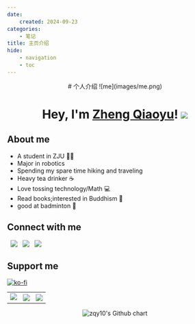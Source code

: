 ```yaml
---
date:
    created: 2024-09-23
categories:
    - 笔记
title: 主页介绍
hide:
    - navigation
    - toc
---
```

<center>
# 个人介绍
![me](images/me.png)
</center>



<div id="header" align="center">
  <h1>
    Hey, I'm <a href="https://github.com/zqy10">Zheng Qiaoyu</a>!
    <img src="https://media.giphy.com/media/hvRJCLFzcasrR4ia7z/giphy.gif" width="30px"/>
  </h1>
  </div>

<style>
  @media (max-width: 768px) {
    .hide-on-mobile {
      display: none;
    }
  }
</style>

## About me
  * A student in ZJU :student:
  * Major in robotics
  * Spending my spare time hiking and traveling
  * Heavy tea drinker ☕
  * Love tossing technology/Math 💻
  * Read books;interested in Buddhism 📖
  * good at badminton :badminton:



<!-- https://camo.githubusercontent.com/721d7c9349f174953eec9227b6e10303d0eebad1a2737667fe44a9489c8cb141/68747470733a2f2f73322e6c6f6c692e6e65742f323032332f30382f31342f5a394c6a58704b464f51694a6d76412e706e67 -->



 <!-- [![Anurag's GitHub stats](https://github-readme-stats.vercel.app/api?username=Wcowin)](https://github.com/anuraghazra/github-readme-stats)  
[![Readme Card](https://github-readme-stats-beta-amber-44.vercel.app/api?username=Wcowin&show_icons=true&role=OWNER,ORGANIZATION_MEMBER,COLLABORATOR&locale=zh-my)](#)  -->

<!--[![Top Langs](https://github-readme-stats.vercel.app/api/top-langs/?username=Wcowin)](https://github.com/anuraghazra/github-readme-stats)-->

## Connect with me
 <!--
<p align="left">
&nbsp; <a href="https://twitter.com/Wcowin_" target="_blank" rel="noopener noreferrer"><img src="https://img.icons8.com/plasticine/100/000000/twitter.png" width="50" /></a>  
&nbsp; <a href="https://www.instagram.com/wcowin_/" target="_blank" rel="noopener noreferrer"><img src="https://img.icons8.com/plasticine/100/000000/instagram-new.png" width="50" /></a>  
&nbsp; <a href="mailto:wangkewen821@gmail.com" target="_blank" rel="noopener noreferrer"><img src="https://img.icons8.com/plasticine/100/000000/gmail.png"  width="50" /></a>
</p>
-->

<p align="left">
&nbsp; <a href="https://twitter.com/_" target="_blank" rel="noopener noreferrer"><img src="https://img.icons8.com/plasticine/100/000000/twitter.png" width="50" /></a>  
&nbsp; <a href="https://www.instagram.com/" target="_blank" rel="noopener noreferrer"><img src="https://img.icons8.com/plasticine/100/000000/instagram-new.png" width="50" /></a>  
&nbsp; <a href="mailto:3230100228@zju.edu.cn" target="_blank" rel="noopener noreferrer"><img src="https://img.icons8.com/plasticine/100/000000/gmail.png"  width="50" /></a>
</p>


## Support me
 [![ko-fi](https://ko-fi.com/img/githubbutton_sm.svg)](https://ko-fi.com/zqy307482)

<center>
 <table>
    <tr>
        <td >
            <center><img src="http://github-profile-summary-cards.vercel.app/api/cards/repos-per-language?username=zqy10&theme=vue" ></center>
        </td>
        <td >
            <center><img src="http://github-profile-summary-cards.vercel.app/api/cards/productive-time?username=zqy10&theme=github&utcOffset=8" align="right" /></center>
        </td>
        <td >
            <center><img src="http://github-profile-summary-cards.vercel.app/api/cards/most-commit-language?username=zqy10&theme=vue" align="right" /></center>
        </td>
    </tr>
</table>
</center>
<center>
<img src="https://ghchart.rshah.org/zqy10" width="80%" height="auto" alt="zqy10's Github chart" />
</center>
